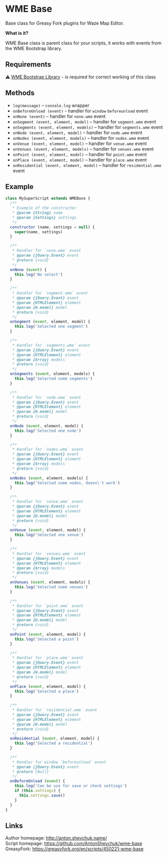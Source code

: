 # WME Base
Base class for Greasy Fork plugins for Waze Map Editor.

**What is it?**

WME Base class is parent class for your scripts, it works with events from the WME Bootstrap library.

## Requirements

⚠️ [WME Bootstrap Library](https://greasyfork.org/en/scripts/450160-wme-bootstrap) - is required for correct working of this class

## Methods

* `log(message)` – `console.log` wrapper
* `onBeforeUnload (event)` - handler for `window` `beforeunload` event
* `onNone (event)` – handler for `none.wme` event
* `onSegment (event, element, model)` – handler for `segment.wme` event
* `onSegments (event, element, models)` – handler for `segments.wme` event
* `onNode (event, element, model)` – handler for `node.wme` event
* `onNodes (event, element, models)` – handler for `nodes.wme` event
* `onVenue (event, element, model)` – handler for `venue.wme` event
* `onVenues (event, element, models)` – handler for `venues.wme` event
* `onPoint (event, element, model)` – handler for `point.wme` event
* `onPlace (event, element, model)` – handler for `place.wme` event
* `onResidential (event, element, model)` – handler for `residential.wme` event

## Example

```javascript
class MySuperScript extends WMEBase {
  /**
   * Example of the constructor
   * @param {String} name
   * @param {Settings} settings
   */
  constructor (name, settings = null) {
    super(name, settings)
  }

  /**
   * Handler for `none.wme` event
   * @param {jQuery.Event} event
   * @return {void}
   */
  onNone (event) {
    this.log('No select')
  }

  /**
   * Handler for `segment.wme` event
   * @param {jQuery.Event} event
   * @param {HTMLElement} element
   * @param {W.model} model
   * @return {void}
   */
  onSegment (event, element, model) {
    this.log('Selected one segment')
  }

  /**
   * Handler for `segments.wme` event
   * @param {jQuery.Event} event
   * @param {HTMLElement} element
   * @param {Array} models
   * @return {void}
   */
  onSegments (event, element, models) {
    this.log('Selected some segments')
  }

  /**
   * Handler for `node.wme` event
   * @param {jQuery.Event} event
   * @param {HTMLElement} element
   * @param {W.model} model
   * @return {void}
   */
  onNode (event, element, model) {
    this.log('Selected one node')
  }

  /**
   * Handler for `nodes.wme` event
   * @param {jQuery.Event} event
   * @param {HTMLElement} element
   * @param {Array} models
   * @return {void}
   */
  onNodes (event, element, models) {
    this.log('Selected some nodes, doesn\'t work')
  }

  /**
   * Handler for `venue.wme` event
   * @param {jQuery.Event} event
   * @param {HTMLElement} element
   * @param {W.model} model
   * @return {void}
   */
  onVenue (event, element, model) {
    this.log('Selected one venue')
  }

  /**
   * Handler for `venues.wme` event
   * @param {jQuery.Event} event
   * @param {HTMLElement} element
   * @param {Array} models
   * @return {void}
   */
  onVenues (event, element, models) {
    this.log('Selected some venues')
  }

  /**
   * Handler for `point.wme` event
   * @param {jQuery.Event} event
   * @param {HTMLElement} element
   * @param {W.model} model
   * @return {void}
   */
  onPoint (event, element, model) {
    this.log('Selected a point')
  }

  /**
   * Handler for `place.wme` event
   * @param {jQuery.Event} event
   * @param {HTMLElement} element
   * @param {W.model} model
   * @return {void}
   */
  onPlace (event, element, model) {
    this.log('Selected a place')
  }

  /**
   * Handler for `residential.wme` event
   * @param {jQuery.Event} event
   * @param {HTMLElement} element
   * @param {W.model} model
   * @return {void}
   */
  onResidential (event, element, model) {
    this.log('Selected a residential')
  }

  /**
   * Handler for window `beforeunload` event
   * @param {jQuery.Event} event
   * @return {Null}
   */
  onBeforeUnload (event) {
    this.log('Can be use for save or check settings')
    if (this.settings) {
      this.settings.save()
    }
  }
}
```

## Links
Author homepage: http://anton.shevchuk.name/  
Script homepage: https://github.com/AntonShevchuk/wme-base  
GreasyFork: https://greasyfork.org/en/scripts/450221-wme-base  
